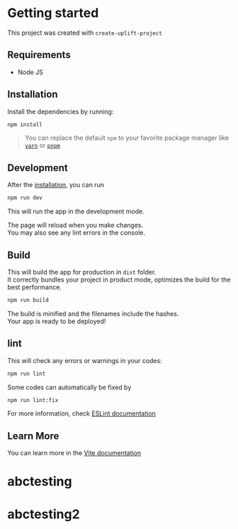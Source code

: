 # Getting started

This project was created with `create-uplift-project`

## Requirements

- Node JS

## Installation

Install the dependencies by running:

```bash
npm install
```

> You can replace the default `npm` to your favorite package manager like [`yarn`](https://yarnpkg.com) or [`pnpm`](https://pnpm.io)

## Development

After the [installation](#installation), you can run

```bash
npm run dev
```

This will run the app in the development mode.

The page will reload when you make changes.\
You may also see any lint errors in the console.

## Build

This will build the app for production in `dist` folder.\
It correctly bundles your project in product mode, optimizes the build for the best performance.

```bash
npm run build
```

The build is minified and the filenames include the hashes.\
Your app is ready to be deployed!

## lint

This will check any errors or warnings in your codes:

```bash
npm run lint
```

Some codes can automatically be fixed by

```bash
npm run lint:fix
```


For more information, check [ESLint documentation](https://eslint.org/)

## Learn More

You can learn more in the [Vite documentation](https://vitejs.dev/guide/)
# abctesting
# abctesting2
